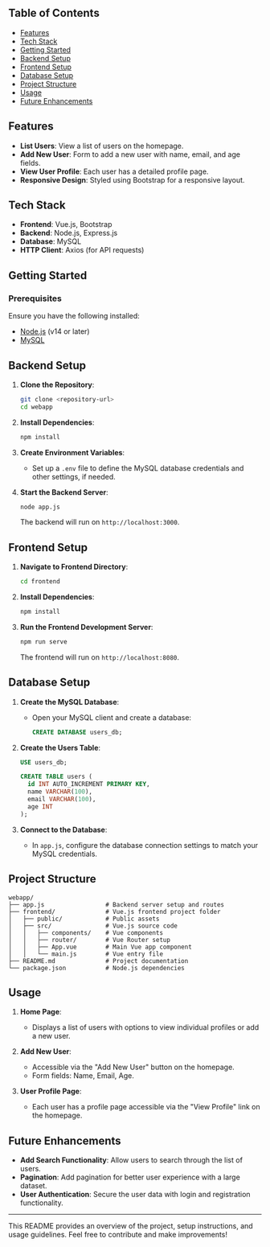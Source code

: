 ## Table of Contents

- [Features](#features)
- [Tech Stack](#tech-stack)
- [Getting Started](#getting-started)
- [Backend Setup](#backend-setup)
- [Frontend Setup](#frontend-setup)
- [Database Setup](#database-setup)
- [Project Structure](#project-structure)
- [Usage](#usage)
- [Future Enhancements](#future-enhancements)

## Features

- **List Users**: View a list of users on the homepage.
- **Add New User**: Form to add a new user with name, email, and age fields.
- **View User Profile**: Each user has a detailed profile page.
- **Responsive Design**: Styled using Bootstrap for a responsive layout.

## Tech Stack

- **Frontend**: Vue.js, Bootstrap
- **Backend**: Node.js, Express.js
- **Database**: MySQL
- **HTTP Client**: Axios (for API requests)

## Getting Started

### Prerequisites

Ensure you have the following installed:
- [Node.js](https://nodejs.org/) (v14 or later)
- [MySQL](https://www.mysql.com/)

## Backend Setup

1. **Clone the Repository**:
    ```bash
    git clone <repository-url>
    cd webapp
    ```

2. **Install Dependencies**:
    ```bash
    npm install
    ```

3. **Create Environment Variables**:
   - Set up a `.env` file to define the MySQL database credentials and other settings, if needed.

4. **Start the Backend Server**:
    ```bash
    node app.js
    ```

   The backend will run on `http://localhost:3000`.

## Frontend Setup

1. **Navigate to Frontend Directory**:
    ```bash
    cd frontend
    ```

2. **Install Dependencies**:
    ```bash
    npm install
    ```

3. **Run the Frontend Development Server**:
    ```bash
    npm run serve
    ```

   The frontend will run on `http://localhost:8080`.

## Database Setup

1. **Create the MySQL Database**:
   - Open your MySQL client and create a database:
     ```sql
     CREATE DATABASE users_db;
     ```

2. **Create the Users Table**:
   ```sql
   USE users_db;

   CREATE TABLE users (
     id INT AUTO_INCREMENT PRIMARY KEY,
     name VARCHAR(100),
     email VARCHAR(100),
     age INT
   );
   ```

3. **Connect to the Database**:
   - In `app.js`, configure the database connection settings to match your MySQL credentials.

## Project Structure

```
webapp/
├── app.js                 # Backend server setup and routes
├── frontend/              # Vue.js frontend project folder
│   ├── public/            # Public assets
│   ├── src/               # Vue.js source code
│   │   ├── components/    # Vue components
│   │   ├── router/        # Vue Router setup
│   │   ├── App.vue        # Main Vue app component
│   │   └── main.js        # Vue entry file
├── README.md              # Project documentation
└── package.json           # Node.js dependencies
```

## Usage

1. **Home Page**:
   - Displays a list of users with options to view individual profiles or add a new user.

2. **Add New User**:
   - Accessible via the "Add New User" button on the homepage.
   - Form fields: Name, Email, Age.

3. **User Profile Page**:
   - Each user has a profile page accessible via the "View Profile" link on the homepage.

## Future Enhancements

- **Add Search Functionality**: Allow users to search through the list of users.
- **Pagination**: Add pagination for better user experience with a large dataset.
- **User Authentication**: Secure the user data with login and registration functionality.

---

This README provides an overview of the project, setup instructions, and usage guidelines. Feel free to contribute and make improvements!
